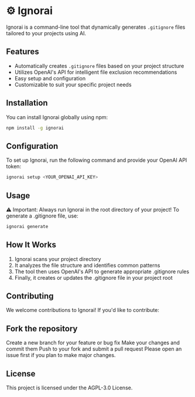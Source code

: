 # ⚙️ Ignorai

Ignorai is a command-line tool that dynamically generates `.gitignore` files tailored to your projects using AI.

## Features

- Automatically creates `.gitignore` files based on your project structure
- Utilizes OpenAI's API for intelligent file exclusion recommendations
- Easy setup and configuration
- Customizable to suit your specific project needs

## Installation

You can install Ignorai globally using npm:
```bash
npm install -g ignorai
```

## Configuration
To set up Ignorai, run the following command and provide your OpenAI API token:
```bash
ignorai setup <YOUR_OPENAI_API_KEY>
```

## Usage
⚠️ Important: Always run Ignorai in the root directory of your project!
To generate a .gitignore file, use:
```bash
ignorai generate
```

## How It Works

1. Ignorai scans your project directory
2. It analyzes the file structure and identifies common patterns
3. The tool then uses OpenAI's API to generate appropriate .gitignore rules
4. Finally, it creates or updates the .gitignore file in your project root

## Contributing
We welcome contributions to Ignorai! If you'd like to contribute:

## Fork the repository
Create a new branch for your feature or bug fix
Make your changes and commit them
Push to your fork and submit a pull request
Please open an issue first if you plan to make major changes.

## License
This project is licensed under the AGPL-3.0 License.
